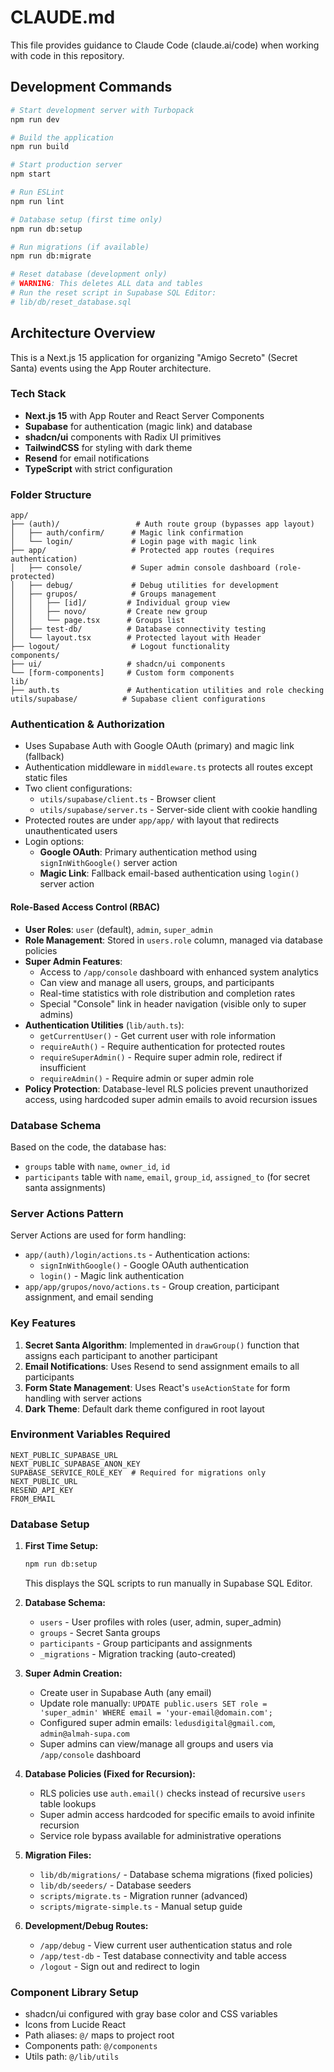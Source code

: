 # CLAUDE.md

This file provides guidance to Claude Code (claude.ai/code) when working with code in this repository.

## Development Commands

```bash
# Start development server with Turbopack
npm run dev

# Build the application
npm run build

# Start production server
npm start

# Run ESLint
npm run lint

# Database setup (first time only)
npm run db:setup

# Run migrations (if available)
npm run db:migrate

# Reset database (development only)
# WARNING: This deletes ALL data and tables
# Run the reset script in Supabase SQL Editor:
# lib/db/reset_database.sql
```

## Architecture Overview

This is a Next.js 15 application for organizing "Amigo Secreto" (Secret Santa) events using the App Router architecture.

### Tech Stack
- **Next.js 15** with App Router and React Server Components
- **Supabase** for authentication (magic link) and database
- **shadcn/ui** components with Radix UI primitives
- **TailwindCSS** for styling with dark theme
- **Resend** for email notifications
- **TypeScript** with strict configuration

### Folder Structure

```
app/
├── (auth)/                 # Auth route group (bypasses app layout)
│   ├── auth/confirm/      # Magic link confirmation
│   └── login/             # Login page with magic link
├── app/                   # Protected app routes (requires authentication)
│   ├── console/           # Super admin console dashboard (role-protected)
│   ├── debug/             # Debug utilities for development
│   ├── grupos/            # Groups management
│   │   ├── [id]/         # Individual group view
│   │   ├── novo/         # Create new group
│   │   └── page.tsx      # Groups list
│   ├── test-db/          # Database connectivity testing
│   └── layout.tsx        # Protected layout with Header
├── logout/                # Logout functionality
components/
├── ui/                   # shadcn/ui components
└── [form-components]     # Custom form components
lib/
├── auth.ts               # Authentication utilities and role checking
utils/supabase/          # Supabase client configurations
```

### Authentication & Authorization

- Uses Supabase Auth with Google OAuth (primary) and magic link (fallback)
- Authentication middleware in `middleware.ts` protects all routes except static files
- Two client configurations:
  - `utils/supabase/client.ts` - Browser client
  - `utils/supabase/server.ts` - Server-side client with cookie handling
- Protected routes are under `app/app/` with layout that redirects unauthenticated users
- Login options:
  - **Google OAuth**: Primary authentication method using `signInWithGoogle()` server action
  - **Magic Link**: Fallback email-based authentication using `login()` server action

#### Role-Based Access Control (RBAC)

- **User Roles**: `user` (default), `admin`, `super_admin`
- **Role Management**: Stored in `users.role` column, managed via database policies
- **Super Admin Features**:
  - Access to `/app/console` dashboard with enhanced system analytics
  - Can view and manage all users, groups, and participants
  - Real-time statistics with role distribution and completion rates
  - Special "Console" link in header navigation (visible only to super admins)
- **Authentication Utilities** (`lib/auth.ts`):
  - `getCurrentUser()` - Get current user with role information
  - `requireAuth()` - Require authentication for protected routes
  - `requireSuperAdmin()` - Require super admin role, redirect if insufficient
  - `requireAdmin()` - Require admin or super admin role
- **Policy Protection**: Database-level RLS policies prevent unauthorized access, using hardcoded super admin emails to avoid recursion issues

### Database Schema

Based on the code, the database has:
- `groups` table with `name`, `owner_id`, `id`
- `participants` table with `name`, `email`, `group_id`, `assigned_to` (for secret santa assignments)

### Server Actions Pattern

Server Actions are used for form handling:
- `app/(auth)/login/actions.ts` - Authentication actions:
  - `signInWithGoogle()` - Google OAuth authentication
  - `login()` - Magic link authentication
- `app/app/grupos/novo/actions.ts` - Group creation, participant assignment, and email sending

### Key Features

1. **Secret Santa Algorithm**: Implemented in `drawGroup()` function that assigns each participant to another participant
2. **Email Notifications**: Uses Resend to send assignment emails to all participants
3. **Form State Management**: Uses React's `useActionState` for form handling with server actions
4. **Dark Theme**: Default dark theme configured in root layout

### Environment Variables Required

```
NEXT_PUBLIC_SUPABASE_URL
NEXT_PUBLIC_SUPABASE_ANON_KEY
SUPABASE_SERVICE_ROLE_KEY  # Required for migrations only
NEXT_PUBLIC_URL
RESEND_API_KEY
FROM_EMAIL
```

### Database Setup

1. **First Time Setup:**
   ```bash
   npm run db:setup
   ```
   This displays the SQL scripts to run manually in Supabase SQL Editor.

2. **Database Schema:**
   - `users` - User profiles with roles (user, admin, super_admin)
   - `groups` - Secret Santa groups
   - `participants` - Group participants and assignments
   - `_migrations` - Migration tracking (auto-created)

3. **Super Admin Creation:**
   - Create user in Supabase Auth (any email)
   - Update role manually: `UPDATE public.users SET role = 'super_admin' WHERE email = 'your-email@domain.com';`
   - Configured super admin emails: `ledusdigital@gmail.com`, `admin@almah-supa.com`
   - Super admins can view/manage all groups and users via `/app/console` dashboard

4. **Database Policies (Fixed for Recursion):**
   - RLS policies use `auth.email()` checks instead of recursive `users` table lookups
   - Super admin access hardcoded for specific emails to avoid infinite recursion
   - Service role bypass available for administrative operations

5. **Migration Files:**
   - `lib/db/migrations/` - Database schema migrations (fixed policies)
   - `lib/db/seeders/` - Database seeders
   - `scripts/migrate.ts` - Migration runner (advanced)
   - `scripts/migrate-simple.ts` - Manual setup guide

6. **Development/Debug Routes:**
   - `/app/debug` - View current user authentication status and role
   - `/app/test-db` - Test database connectivity and table access
   - `/logout` - Sign out and redirect to login

### Component Library Setup

- shadcn/ui configured with gray base color and CSS variables
- Icons from Lucide React
- Path aliases: `@/` maps to project root
- Components path: `@/components`
- Utils path: `@/lib/utils`